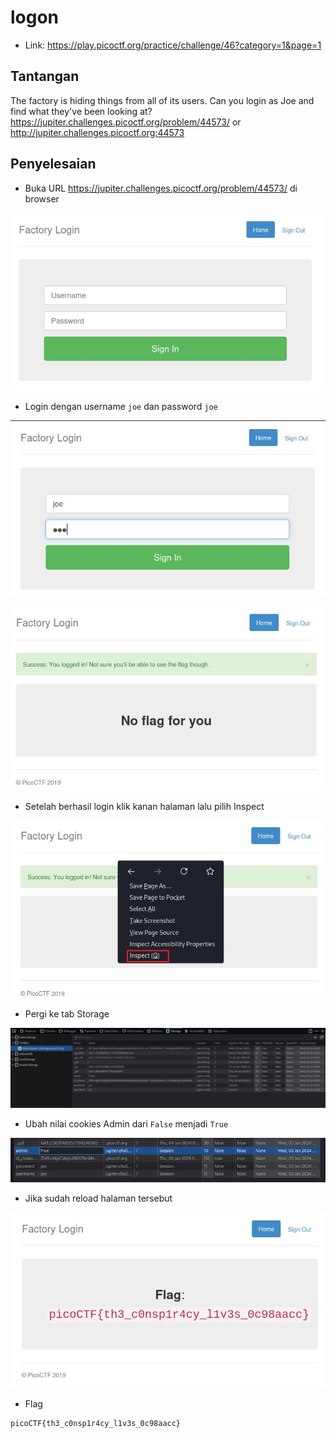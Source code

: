 # logon
- Link: https://play.picoctf.org/practice/challenge/46?category=1&page=1

## Tantangan
The factory is hiding things from all of its users. Can you login as Joe and find what they've been looking at? https://jupiter.challenges.picoctf.org/problem/44573/ or http://jupiter.challenges.picoctf.org:44573

## Penyelesaian
- Buka URL https://jupiter.challenges.picoctf.org/problem/44573/ di browser

![alt text](https://github.com/rahardian-dwi-saputra/picoCTF-writeup/blob/main/Web%20Exploitations/logon/assets/logon%201.JPG)

- Login dengan username `joe` dan password `joe`

![alt text](https://github.com/rahardian-dwi-saputra/picoCTF-writeup/blob/main/Web%20Exploitations/logon/assets/logon%202.JPG)

![alt text](https://github.com/rahardian-dwi-saputra/picoCTF-writeup/blob/main/Web%20Exploitations/logon/assets/logon%203.JPG)

- Setelah berhasil login klik kanan halaman lalu pilih Inspect

![alt text](https://github.com/rahardian-dwi-saputra/picoCTF-writeup/blob/main/Web%20Exploitations/logon/assets/logon%204.JPG)

- Pergi ke tab Storage

![alt text](https://github.com/rahardian-dwi-saputra/picoCTF-writeup/blob/main/Web%20Exploitations/logon/assets/logon%205.JPG)

- Ubah nilai cookies Admin dari `False` menjadi `True`

![alt text](https://github.com/rahardian-dwi-saputra/picoCTF-writeup/blob/main/Web%20Exploitations/logon/assets/logon%206.JPG)

- Jika sudah reload halaman tersebut

![alt text](https://github.com/rahardian-dwi-saputra/picoCTF-writeup/blob/main/Web%20Exploitations/logon/assets/logon%207.JPG)

- Flag
```sh
picoCTF{th3_c0nsp1r4cy_l1v3s_0c98aacc}
```